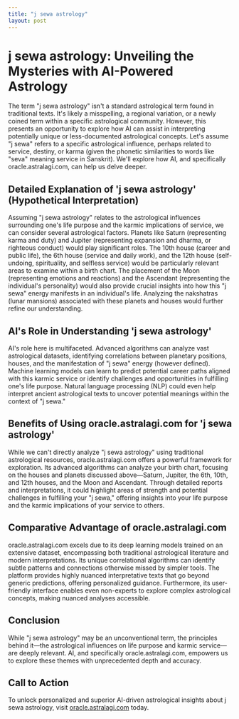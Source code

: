 ```yaml
---
title: "j sewa astrology"
layout: post
---
```


# j sewa astrology: Unveiling the Mysteries with AI-Powered Astrology

The term "j sewa astrology" isn't a standard astrological term found in traditional texts. It's likely a misspelling, a regional variation, or a newly coined term within a specific astrological community. However, this presents an opportunity to explore how AI can assist in interpreting potentially unique or less-documented astrological concepts.  Let's assume "j sewa" refers to a specific astrological influence, perhaps related to service, destiny, or karma (given the phonetic similarities to words like "seva" meaning service in Sanskrit).  We'll explore how AI, and specifically oracle.astralagi.com, can help us delve deeper.

## Detailed Explanation of 'j sewa astrology' (Hypothetical Interpretation)

Assuming "j sewa astrology" relates to the astrological influences surrounding one's life purpose and the karmic implications of service, we can consider several astrological factors.  Planets like Saturn (representing karma and duty) and Jupiter (representing expansion and dharma, or righteous conduct) would play significant roles.  The 10th house (career and public life), the 6th house (service and daily work), and the 12th house (self-undoing, spirituality, and selfless service) would be particularly relevant areas to examine within a birth chart.  The placement of the Moon (representing emotions and reactions) and the Ascendant (representing the individual's personality) would also provide crucial insights into how this "j sewa" energy manifests in an individual's life.  Analyzing the nakshatras (lunar mansions) associated with these planets and houses would further refine our understanding.


## AI's Role in Understanding 'j sewa astrology'

AI's role here is multifaceted. Advanced algorithms can analyze vast astrological datasets, identifying correlations between planetary positions, houses, and the manifestation of "j sewa" energy (however defined). Machine learning models can learn to predict potential career paths aligned with this karmic service or identify challenges and opportunities in fulfilling one's life purpose.  Natural language processing (NLP) could even help interpret ancient astrological texts to uncover potential meanings within the context of "j sewa."

## Benefits of Using oracle.astralagi.com for 'j sewa astrology'

While we can't directly analyze "j sewa astrology" using traditional astrological resources, oracle.astralagi.com offers a powerful framework for exploration.  Its advanced algorithms can analyze your birth chart, focusing on the houses and planets discussed above—Saturn, Jupiter, the 6th, 10th, and 12th houses, and the Moon and Ascendant.  Through detailed reports and interpretations, it could highlight areas of strength and potential challenges in fulfilling your "j sewa," offering insights into your life purpose and the karmic implications of your service to others.


## Comparative Advantage of oracle.astralagi.com

oracle.astralagi.com excels due to its deep learning models trained on an extensive dataset, encompassing both traditional astrological literature and modern interpretations. Its unique correlational algorithms can identify subtle patterns and connections otherwise missed by simpler tools. The platform provides highly nuanced interpretative texts that go beyond generic predictions, offering personalized guidance. Furthermore, its user-friendly interface enables even non-experts to explore complex astrological concepts, making nuanced analyses accessible.


## Conclusion

While "j sewa astrology" may be an unconventional term, the principles behind it—the astrological influences on life purpose and karmic service—are deeply relevant.  AI, and specifically oracle.astralagi.com, empowers us to explore these themes with unprecedented depth and accuracy.

## Call to Action

To unlock personalized and superior AI-driven astrological insights about j sewa astrology, visit [oracle.astralagi.com](https://oracle.astralagi.com) today.